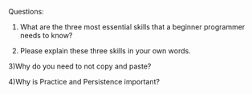 Questions:
1) What are the three most essential skills that a beginner programmer needs to know?

2) Please explain these three skills in your own words.

3)Why do you need to not copy and paste?

4)Why is Practice and Persistence important?
